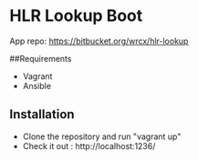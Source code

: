 # HLR Lookup Boot

App repo:
	https://bitbucket.org/wrcx/hlr-lookup

##Requirements

- Vagrant
- Ansible

## Installation

- Clone the repository and run "vagrant up"
- Check it out : http://localhost:1236/
